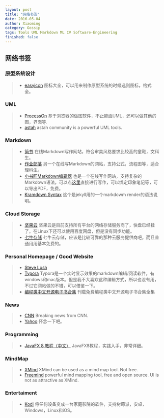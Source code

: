 ```yaml
---
layout: post
title: "网络书签"
date: 2016-05-04
author: Xiaoming
category: Gossip
tags: Tools UML Markdown ML CV Software-Engineering 
finished: false
---
```


## 网络书签

### 原型系统设计

> - [easyicon](http://www.easyicon.net) 图标大全，可以用来制作原型系统的时候选则图标，格式全。

### UML

> - [ProcessOn](https://www.processon.com/#) 基于浏览器的做图软件，不止能画UML，还可以做其他的图，界面等.
> - [astah](http://astah.net/editions/community) astah community is a powerful UML tools.

### Markdown

> - [简书](http://www.jianshu.com/) 在线Markdown写作网站，符合审美风格要求比较高的童鞋，文科生。
> - [作业部落](http://www.zybuluo.com) 另一个在线写Markdown的网站，支持公式，流程图等，适合理科生。
> - [小书匠Markdown编辑器](http://xiaoshujiang.com/) 也是一个在线写作网站，支持复杂的Markdown语法，可以点[这里](http://markdown.xiaoshujiang.com)直接进行写作，可以绑定印象笔记等，可以导出PDF，免费。
> - [Kramdown Syntax](kramdown.gettalong.org/syntax.html) 这个是jekyll用的一个markdowm render的语法说明。

### Cloud Storage

> - [坚果云](https://www.jianguoyun.com) 坚果云是目前支持所有平台的网络存储服务商了，快盘已经挂了。在Linux下还可以使用百度网盘，但是没有同步功能。
> - [七牛存储](https://portal.qiniu.com) 七牛云存储，应该是比较可靠的那种云服务提供商吧，而且普通用用基本免费的。

### Personal Homepage / Good Website

> - [Steve Losh](http://stevelosh.com/) 
> - [Typora](http://www.typora.io/) Typora是一个实时显示效果的markdown编辑/阅读软件，有windows和mac版本。但是我不大喜欢这种编辑方式，所以也没有用，不过它网站做的不错，可以借鉴一下。
> - [编程类中文开源电子书合集](https://openingsource.org/1137/)  刊载免费编程类中文开源电子书合集全集

### News

> - [CNN](http://edition.cnn.com) Breaking news from CNN.
> - [Yahoo](http://www.yahoo.com) 怀念一下吧。

### Programming

> - [JavaFX 8 教程（中文）](http://code.makery.ch/library/javafx-8-tutorial/zh-cn/) JavaFX8教程，实践入手，非常详细。

### MindMap

> - [XMind](https://www.xmind.cn/)  XMind can be used as a mind map tool. Not free.
> - [Freemind](http://freemind.sourceforge.net/wiki/index.php/Download) powerful mind mapping tool, free and open source. UI is not as attractive as XMind.

### Entertaiment

> - [Kodi](https://kodi.tv/) 将任何设备变成一台家庭影院的软件，支持树莓派，安卓，Windows，Linux和iOS。
